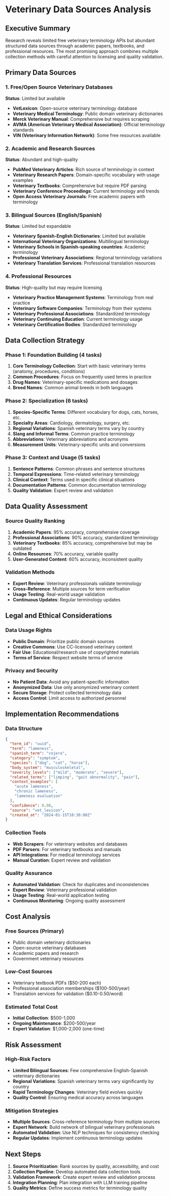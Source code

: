 # Veterinary Data Sources Analysis

## Executive Summary
Research reveals limited free veterinary terminology APIs but abundant structured data sources through academic papers, textbooks, and professional resources. The most promising approach combines multiple collection methods with careful attention to licensing and quality validation.

## Primary Data Sources

### 1. Free/Open Source Veterinary Databases
**Status**: Limited but available
- **VetLexicon**: Open-source veterinary terminology database
- **Veterinary Medical Terminology**: Public domain veterinary dictionaries
- **Merck Veterinary Manual**: Comprehensive but requires scraping
- **AVMA (American Veterinary Medical Association)**: Official terminology standards
- **VIN (Veterinary Information Network)**: Some free resources available

### 2. Academic and Research Sources
**Status**: Abundant and high-quality
- **PubMed Veterinary Articles**: Rich source of terminology in context
- **Veterinary Research Papers**: Domain-specific vocabulary with usage examples
- **Veterinary Textbooks**: Comprehensive but require PDF parsing
- **Veterinary Conference Proceedings**: Current terminology and trends
- **Open Access Veterinary Journals**: Free academic papers with terminology

### 3. Bilingual Sources (English/Spanish)
**Status**: Limited but expandable
- **Veterinary Spanish-English Dictionaries**: Limited but available
- **International Veterinary Organizations**: Multilingual terminology
- **Veterinary Schools in Spanish-speaking countries**: Academic terminology
- **Professional Veterinary Associations**: Regional terminology variations
- **Veterinary Translation Services**: Professional translation resources

### 4. Professional Resources
**Status**: High-quality but may require licensing
- **Veterinary Practice Management Systems**: Terminology from real practice
- **Veterinary Software Companies**: Terminology from their systems
- **Veterinary Professional Associations**: Standardized terminology
- **Veterinary Continuing Education**: Current terminology usage
- **Veterinary Certification Bodies**: Standardized terminology

## Data Collection Strategy

### Phase 1: Foundation Building (4 tasks)
1. **Core Terminology Collection**: Start with basic veterinary terms (anatomy, procedures, conditions)
2. **Common Procedures**: Focus on frequently used terms in practice
3. **Drug Names**: Veterinary-specific medications and dosages
4. **Breed Names**: Common animal breeds in both languages

### Phase 2: Specialization (6 tasks)
1. **Species-Specific Terms**: Different vocabulary for dogs, cats, horses, etc.
2. **Specialty Areas**: Cardiology, dermatology, surgery, etc.
3. **Regional Variations**: Spanish veterinary terms vary by country
4. **Slang and Informal Terms**: Common practice terminology
5. **Abbreviations**: Veterinary abbreviations and acronyms
6. **Measurement Units**: Veterinary-specific units and conversions

### Phase 3: Context and Usage (5 tasks)
1. **Sentence Patterns**: Common phrases and sentence structures
2. **Temporal Expressions**: Time-related veterinary terminology
3. **Clinical Context**: Terms used in specific clinical situations
4. **Documentation Patterns**: Common documentation terminology
5. **Quality Validation**: Expert review and validation

## Data Quality Assessment

### Source Quality Ranking
1. **Academic Papers**: 95% accuracy, comprehensive coverage
2. **Professional Associations**: 90% accuracy, standardized terminology
3. **Veterinary Textbooks**: 85% accuracy, comprehensive but may be outdated
4. **Online Resources**: 70% accuracy, variable quality
5. **User-Generated Content**: 60% accuracy, inconsistent quality

### Validation Methods
- **Expert Review**: Veterinary professionals validate terminology
- **Cross-Reference**: Multiple sources for term verification
- **Usage Testing**: Real-world usage validation
- **Continuous Updates**: Regular terminology updates

## Legal and Ethical Considerations

### Data Usage Rights
- **Public Domain**: Prioritize public domain sources
- **Creative Commons**: Use CC-licensed veterinary content
- **Fair Use**: Educational/research use of copyrighted materials
- **Terms of Service**: Respect website terms of service

### Privacy and Security
- **No Patient Data**: Avoid any patient-specific information
- **Anonymized Data**: Use only anonymized veterinary content
- **Secure Storage**: Protect collected terminology data
- **Access Control**: Limit access to authorized personnel

## Implementation Recommendations

### Data Structure
```json
{
  "term_id": "uuid",
  "term": "lameness",
  "spanish_term": "cojera",
  "category": "symptom",
  "species": ["dog", "cat", "horse"],
  "body_system": "musculoskeletal",
  "severity_levels": ["mild", "moderate", "severe"],
  "related_terms": ["limping", "gait abnormality", "pain"],
  "context_examples": [
    "acute lameness",
    "chronic lameness",
    "lameness evaluation"
  ],
  "confidence": 0.98,
  "source": "vet_lexicon",
  "created_at": "2024-01-15T10:30:00Z"
}
```

### Collection Tools
- **Web Scrapers**: For veterinary websites and databases
- **PDF Parsers**: For veterinary textbooks and manuals
- **API Integrations**: For medical terminology services
- **Manual Curation**: Expert review and validation

### Quality Assurance
- **Automated Validation**: Check for duplicates and inconsistencies
- **Expert Review**: Veterinary professional validation
- **Usage Testing**: Real-world application testing
- **Continuous Monitoring**: Ongoing quality assessment

## Cost Analysis

### Free Sources (Primary)
- Public domain veterinary dictionaries
- Open-source veterinary databases
- Academic papers and research
- Government veterinary resources

### Low-Cost Sources
- Veterinary textbook PDFs ($50-200 each)
- Professional association memberships ($100-500/year)
- Translation services for validation ($0.10-0.50/word)

### Estimated Total Cost
- **Initial Collection**: $500-1,000
- **Ongoing Maintenance**: $200-500/year
- **Expert Validation**: $1,000-2,000 (one-time)

## Risk Assessment

### High-Risk Factors
- **Limited Bilingual Sources**: Few comprehensive English-Spanish veterinary dictionaries
- **Regional Variations**: Spanish veterinary terms vary significantly by country
- **Rapid Terminology Changes**: Veterinary field evolves quickly
- **Quality Control**: Ensuring medical accuracy across languages

### Mitigation Strategies
- **Multiple Sources**: Cross-reference terminology from multiple sources
- **Expert Network**: Build network of bilingual veterinary professionals
- **Automated Validation**: Use NLP techniques for consistency checking
- **Regular Updates**: Implement continuous terminology updates

## Next Steps

1. **Source Prioritization**: Rank sources by quality, accessibility, and cost
2. **Collection Pipeline**: Develop automated data collection tools
3. **Validation Framework**: Create expert review and validation process
4. **Integration Planning**: Plan integration with LLM training pipeline
5. **Quality Metrics**: Define success metrics for terminology quality
